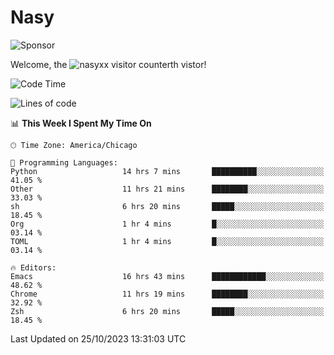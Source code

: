 # Nasy

<!--
<p align="center">
<img height="200" src="https://github-readme-stats.vercel.app/api?username=nasyxx&count_private=true&show_icons=true&theme=dracula&include_all_commits=true"/>
<img height="200" src="https://github-readme-stats.vercel.app/api/top-langs/?username=nasyxx&theme=dracula&hide=html,jupyter+notebook&count_private=true&show_icons=true"/>
</p>

  
----------------
-->

![Sponsor](https://img.shields.io/static/v1.svg?label=Sponsor&message=%E2%9D%A4&logo=GitHub&style=flat&color=pink)
 
Welcome, the ![nasyxx visitor counter](https://count.getloli.com/get/@nasyxx?theme=rule34)th vistor!
 
<!--START_SECTION:waka-->
![Code Time](http://img.shields.io/badge/Code%20Time-3%2C856%20hrs%203%20mins-blue)

![Lines of code](https://img.shields.io/badge/From%20Hello%20World%20I%27ve%20Written-6.3%20million%20lines%20of%20code-blue)

📊 **This Week I Spent My Time On** 

```text
🕑︎ Time Zone: America/Chicago

💬 Programming Languages: 
Python                   14 hrs 7 mins       ██████████░░░░░░░░░░░░░░░   41.05 % 
Other                    11 hrs 21 mins      ████████░░░░░░░░░░░░░░░░░   33.03 % 
sh                       6 hrs 20 mins       █████░░░░░░░░░░░░░░░░░░░░   18.45 % 
Org                      1 hr 4 mins         █░░░░░░░░░░░░░░░░░░░░░░░░   03.14 % 
TOML                     1 hr 4 mins         █░░░░░░░░░░░░░░░░░░░░░░░░   03.14 % 

🔥 Editors: 
Emacs                    16 hrs 43 mins      ████████████░░░░░░░░░░░░░   48.62 % 
Chrome                   11 hrs 19 mins      ████████░░░░░░░░░░░░░░░░░   32.92 % 
Zsh                      6 hrs 20 mins       █████░░░░░░░░░░░░░░░░░░░░   18.45 % 
```


 Last Updated on 25/10/2023 13:31:03 UTC
<!--END_SECTION:waka-->

<!-- ![visitors](https://visitor-badge.laobi.icu/badge?page_id=nasyxx.nasyxx) -->
